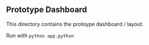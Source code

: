 ## Prototype Dashboard

This directory contains the protoype dashboard / layout.

Run with `python app.python`
